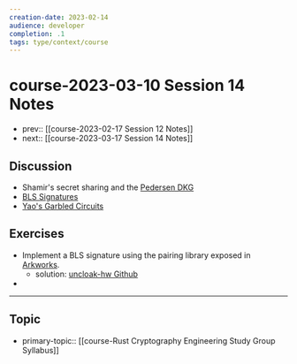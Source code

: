 ```yaml
---
creation-date: 2023-02-14
audience: developer
completion: .1
tags: type/context/course
---
```

# course-2023-03-10 Session 14 Notes
- prev:: [[course-2023-02-17 Session 12 Notes]]
- next:: [[course-2023-03-17 Session 14 Notes]]

## Discussion
- Shamir's secret sharing and the [Pedersen DKG](https://thork.net/posts/2022_4_21_dkg/)
- [BLS Signatures](https://gist.github.com/paulmillr/18b802ad219b1aee34d773d08ec26ca2)
- [Yao's Garbled Circuits](https://cronokirby.com/posts/2022/05/explaining-yaos-garbled-circuits/)

## Exercises
- Implement a BLS signature using the pairing library exposed in [Arkworks](https://github.com/Pratyush/algebra-intro).
    - solution: [uncloak-hw Github](https://github.com/thor314/uncloak-hw/tree/main/hw14)
-

---
## Topic
- primary-topic:: [[course-Rust Cryptography Engineering Study Group Syllabus]]